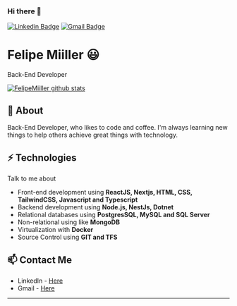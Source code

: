 ### Hi there 👋
[![Linkedin Badge](https://img.shields.io/badge/-FelipeMiiller-blue?style=flat-square&logo=Linkedin&logoColor=white&link=https://www.linkedin.com/in/felipe-miiller-45b1a891/)](https://www.linkedin.com/in/felipe-miiller-45b1a891/)
[![Gmail Badge](https://img.shields.io/badge/-felipemiillerr@gmail.com-c14438?style=flat-square&logo=Gmail&logoColor=white&link=mailto:felipemiillerr@gmail.com)](mailto:felipemiillerr@gmail.com)

# Felipe Miiller 😃
Back-End Developer

[![FelipeMiiller github stats](https://github-readme-stats.vercel.app/api?username=FelipeMiiller&show_icons=true&theme=radical)](https://github.com/FelipeMiiller)

## 🧐 About
Back-End Developer, who likes to code and coffee. I'm always learning new things to help others achieve great things with technology.

## ⚡ Technologies
Talk to me about
- Front-end development using **ReactJS, Nextjs, HTML, CSS, TailwindCSS, Javascript and Typescript**
- Backend development using **Node.js, NestJs, Dotnet**
- Relational databases using **PostgresSQL, MySQL and SQL Server**
- Non-relational using like **MongoDB**
- Virtualization with **Docker**
- Source Control using **GIT and TFS**


## 📫 Contact Me
- LinkedIn - [Here](https://www.linkedin.com/in/felipe-miiller-45b1a891/)
- Gmail - [Here](mailto:felipemiillerr@gmail.com)
---
